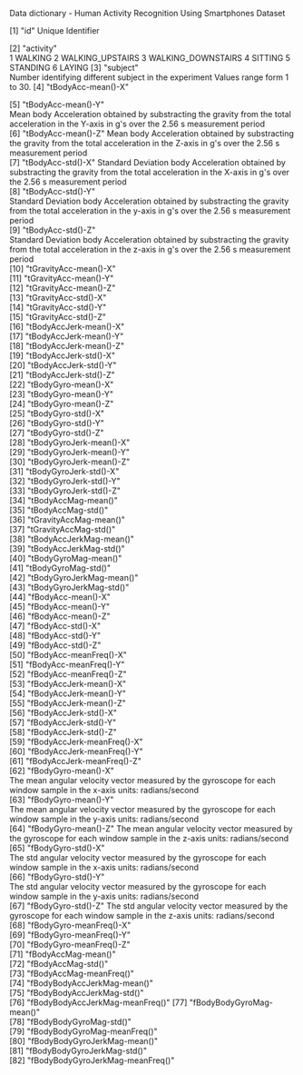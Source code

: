 Data dictionary - Human Activity Recognition Using Smartphones Dataset

 [1] "id" 
    	Unique Identifier
                   
 [2] "activity"                       
		1 WALKING
		2 WALKING_UPSTAIRS
		3 WALKING_DOWNSTAIRS
		4 SITTING
		5 STANDING
		6 LAYING
 [3] "subject"  
		Number identifying different subject in the experiment
            Values range form 1 to 30.
 [4] "tBodyAcc-mean()-X"
     
 [5] "tBodyAcc-mean()-Y"    
		Mean body Acceleration obtained by substracting the gravity from the 			total acceleration in the Y-axis in g's over the 2.56 s measurement 			period  		          
 [6] "tBodyAcc-mean()-Z"
		Mean body Acceleration obtained by substracting the gravity from the 			total acceleration in the Z-axis in g's over the 2.56 s measurement 			period                
 [7] "tBodyAcc-std()-X" 
		Standard Deviation body Acceleration obtained by substracting the 			gravity from the total acceleration in the X-axis in g's over the 
		2.56 s measurement period                
 [8] "tBodyAcc-std()-Y"   
		Standard Deviation body Acceleration obtained by substracting the 			gravity from the total acceleration in the y-axis in g's over the 
		2.56 s measurement period                
 [9] "tBodyAcc-std()-Z"               
		Standard Deviation body Acceleration obtained by substracting the 			gravity from the total acceleration in the z-axis in g's over the 
		2.56 s measurement period    
[10] "tGravityAcc-mean()-X"           
[11] "tGravityAcc-mean()-Y"           
[12] "tGravityAcc-mean()-Z"           
[13] "tGravityAcc-std()-X"            
[14] "tGravityAcc-std()-Y"            
[15] "tGravityAcc-std()-Z"            
[16] "tBodyAccJerk-mean()-X"          
[17] "tBodyAccJerk-mean()-Y"          
[18] "tBodyAccJerk-mean()-Z"          
[19] "tBodyAccJerk-std()-X"           
[20] "tBodyAccJerk-std()-Y"           
[21] "tBodyAccJerk-std()-Z"           
[22] "tBodyGyro-mean()-X"             
[23] "tBodyGyro-mean()-Y"             
[24] "tBodyGyro-mean()-Z"             
[25] "tBodyGyro-std()-X"              
[26] "tBodyGyro-std()-Y"              
[27] "tBodyGyro-std()-Z"              
[28] "tBodyGyroJerk-mean()-X"         
[29] "tBodyGyroJerk-mean()-Y"         
[30] "tBodyGyroJerk-mean()-Z"         
[31] "tBodyGyroJerk-std()-X"          
[32] "tBodyGyroJerk-std()-Y"          
[33] "tBodyGyroJerk-std()-Z"          
[34] "tBodyAccMag-mean()"             
[35] "tBodyAccMag-std()"              
[36] "tGravityAccMag-mean()"          
[37] "tGravityAccMag-std()"           
[38] "tBodyAccJerkMag-mean()"         
[39] "tBodyAccJerkMag-std()"          
[40] "tBodyGyroMag-mean()"            
[41] "tBodyGyroMag-std()"             
[42] "tBodyGyroJerkMag-mean()"        
[43] "tBodyGyroJerkMag-std()"         
[44] "fBodyAcc-mean()-X"              
[45] "fBodyAcc-mean()-Y"              
[46] "fBodyAcc-mean()-Z"              
[47] "fBodyAcc-std()-X"               
[48] "fBodyAcc-std()-Y"               
[49] "fBodyAcc-std()-Z"               
[50] "fBodyAcc-meanFreq()-X"          
[51] "fBodyAcc-meanFreq()-Y"          
[52] "fBodyAcc-meanFreq()-Z"          
[53] "fBodyAccJerk-mean()-X"          
[54] "fBodyAccJerk-mean()-Y"          
[55] "fBodyAccJerk-mean()-Z"          
[56] "fBodyAccJerk-std()-X"           
[57] "fBodyAccJerk-std()-Y"           
[58] "fBodyAccJerk-std()-Z"           
[59] "fBodyAccJerk-meanFreq()-X"      
[60] "fBodyAccJerk-meanFreq()-Y"      
[61] "fBodyAccJerk-meanFreq()-Z"      
[62] "fBodyGyro-mean()-X"  
The mean angular velocity vector measured by the gyroscope for each window sample in the x-axis
units: radians/second           
[63] "fBodyGyro-mean()-Y"       
The mean angular velocity vector measured by the gyroscope for each window sample in the y-axis
units: radians/second      
[64] "fBodyGyro-mean()-Z"
The mean angular velocity vector measured by the gyroscope for each window sample in the z-axis
units: radians/second             
[65] "fBodyGyro-std()-X"        
The std angular velocity vector measured by the gyroscope for each window sample in the x-axis
units: radians/second          
[66] "fBodyGyro-std()-Y"      
The std angular velocity vector measured by the gyroscope for each window sample in the y-axis
units: radians/second           
[67] "fBodyGyro-std()-Z"
The std angular velocity vector measured by the gyroscope for each window sample in the z-axis
units: radians/second           
[68] "fBodyGyro-meanFreq()-X"         
[69] "fBodyGyro-meanFreq()-Y"         
[70] "fBodyGyro-meanFreq()-Z"         
[71] "fBodyAccMag-mean()"             
[72] "fBodyAccMag-std()"              
[73] "fBodyAccMag-meanFreq()"         
[74] "fBodyBodyAccJerkMag-mean()"     
[75] "fBodyBodyAccJerkMag-std()"      
[76] "fBodyBodyAccJerkMag-meanFreq()" 
[77] "fBodyBodyGyroMag-mean()"        
[78] "fBodyBodyGyroMag-std()"         
[79] "fBodyBodyGyroMag-meanFreq()"    
[80] "fBodyBodyGyroJerkMag-mean()"    
[81] "fBodyBodyGyroJerkMag-std()"     
[82] "fBodyBodyGyroJerkMag-meanFreq()"
